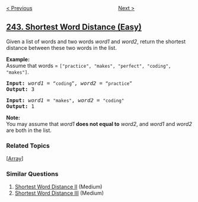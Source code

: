 <!--|This file generated by command(leetcode description); DO NOT EDIT.    |-->
<!--+----------------------------------------------------------------------+-->
<!--|@author    openset <openset.wang@gmail.com>                           |-->
<!--|@link      https://github.com/openset                                 |-->
<!--|@home      https://github.com/openset/leetcode                        |-->
<!--+----------------------------------------------------------------------+-->

[< Previous](https://github.com/openset/leetcode/tree/master/problems/valid-anagram "Valid Anagram")
　　　　　　　　　　　　　　　　
[Next >](https://github.com/openset/leetcode/tree/master/problems/shortest-word-distance-ii "Shortest Word Distance II")

## [243. Shortest Word Distance (Easy)](https://leetcode.com/problems/shortest-word-distance "最短单词距离")

<p>Given a list of words and two words <em>word1</em> and <em>word2</em>, return the shortest distance between these two words in the list.</p>

<p><strong>Example:</strong><br />
Assume that words = <code>[&quot;practice&quot;, &quot;makes&quot;, &quot;perfect&quot;, &quot;coding&quot;, &quot;makes&quot;]</code>.</p>

<pre>
<b>Input:</b> <em>word1</em> = <code>&ldquo;coding&rdquo;</code>, <em>word2</em> = <code>&ldquo;practice&rdquo;</code>
<b>Output:</b> 3
</pre>

<pre>
<b>Input:</b> <em>word1</em> = <code>&quot;makes&quot;</code>, <em>word2</em> = <code>&quot;coding&quot;</code>
<b>Output:</b> 1
</pre>

<p><strong>Note:</strong><br />
You may assume that <em>word1</em> <strong>does not equal to</strong> <em>word2</em>, and <em>word1</em> and <em>word2</em> are both in the list.</p>

### Related Topics
  [[Array](https://github.com/openset/leetcode/tree/master/tag/array/README.md)]

### Similar Questions
  1. [Shortest Word Distance II](https://github.com/openset/leetcode/tree/master/problems/shortest-word-distance-ii) (Medium)
  1. [Shortest Word Distance III](https://github.com/openset/leetcode/tree/master/problems/shortest-word-distance-iii) (Medium)
